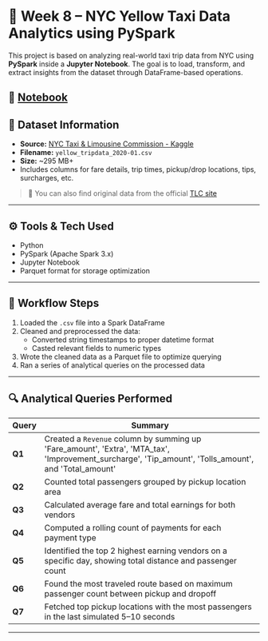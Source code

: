 # 🚕 Week 8 – NYC Yellow Taxi Data Analytics using PySpark

This project is based on analyzing real-world taxi trip data from NYC using **PySpark** inside a **Jupyter Notebook**. The goal is to load, transform, and extract insights from the dataset through DataFrame-based operations.

## 📓 [Notebook](./week8.ipynb)

## 📁 Dataset Information

- **Source:** [NYC Taxi & Limousine Commission - Kaggle](https://www.kaggle.com/datasets/gauravpathak1789/yellow-tripdata-2020-01)
- **Filename:** `yellow_tripdata_2020-01.csv`
- **Size:** ~295 MB+
- Includes columns for fare details, trip times, pickup/drop locations, tips, surcharges, etc.

> 📌 You can also find original data from the official [TLC site](https://www.nyc.gov/html/tlc/html/about/trip_record_data.shtml)

---

## ⚙️ Tools & Tech Used

- Python
- PySpark (Apache Spark 3.x)
- Jupyter Notebook
- Parquet format for storage optimization

---

## 🔄 Workflow Steps

1. Loaded the `.csv` file into a Spark DataFrame
2. Cleaned and preprocessed the data:
   - Converted string timestamps to proper datetime format
   - Casted relevant fields to numeric types
3. Wrote the cleaned data as a Parquet file to optimize querying
4. Ran a series of analytical queries on the processed data

---

## 🔍 Analytical Queries Performed

| Query | Summary |
|-------|---------|
| **Q1** | Created a `Revenue` column by summing up 'Fare_amount', 'Extra', 'MTA_tax', 'Improvement_surcharge', 'Tip_amount', 'Tolls_amount', and 'Total_amount' |
| **Q2** | Counted total passengers grouped by pickup location area |
| **Q3** | Calculated average fare and total earnings for both vendors |
| **Q4** | Computed a rolling count of payments for each payment type |
| **Q5** | Identified the top 2 highest earning vendors on a specific day, showing total distance and passenger count |
| **Q6** | Found the most traveled route based on maximum passenger count between pickup and dropoff |
| **Q7** | Fetched top pickup locations with the most passengers in the last simulated 5–10 seconds |

---

